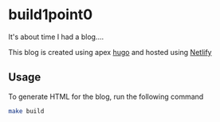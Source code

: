 # build1point0
It's about time I had a blog....

This blog is created using apex [hugo](https://gohugo.io/) and hosted using [Netlify](https://www.netlify.com/)

## Usage

To generate HTML for the blog, run the following command

```bash
make build
```